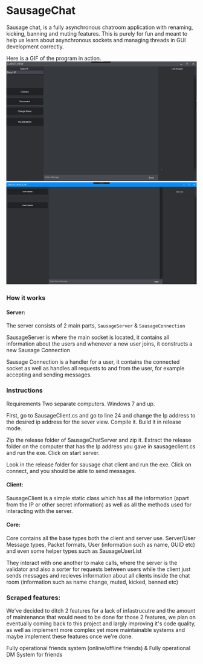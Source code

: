 # SausageChat

Sausage chat, is a fully asynchronous chatroom application with renaming, kicking, banning and muting features.
This is purely for fun and meant to help us learn about asynchronous sockets and managing threads in GUI development correctly.

Here is a GIF of the program in action. 
![alt text](https://github.com/ArchyInUse/SausageChat/blob/master/client-view-gif.gif)
![alt text](https://github.com/ArchyInUse/SausageChat/blob/master/server-view-gif.gif)


### How it works
#### Server:
The server consists of 2 main parts, ``SausageServer`` & ``SausageConnection``

SausageServer is where the main socket is located, it contains all information about the users and whenever a new user joins, it constructs a new Sausage Connection

Sausage Connection is a handler for a user, it contains the connected socket as well as handles all requests to and from the user, for example accepting and sending messages.

### Instructions
Requirements
Two separate computers. Windows 7 and up.

First, go to SausageClient.cs and go to line 24 and change the Ip address to the desired ip address for the sever view. Compile it.  Build it in release mode. 

Zip the release folder of SausageChatServer and zip it. Extract the release folder on the  computer that has the Ip address you gave in  sausageclient.cs and run the exe. Click on start server. 

Look in the release folder for sausage chat client and run the exe. Click on connect, and you should be able to send messages. 
 


#### Client:
SausageClient is a simple static class which has all the information (apart from the IP or other secret information) as well as all the methods used for interacting with the server.

#### Core:
Core contains all the base types both the client and server use. Server/User Message types, Packet formats, User (information such as name, GUID etc) and even some helper types such as SausageUserList


They interact with one another to make calls, where the server is the validator and also a sorter for requests between users while the client just sends messages and recieves information about all clients inside the chat room (information such as name change, muted, kicked, banned etc)


### Scraped features:
We've decided to ditch 2 features for a lack of infastrucutre and the amount of maintenance that would need to be done for those 2 features, we plan on eventually coming back to this project and largly improving it's code quality, as well as implement more complex yet more maintainable systems and maybe implement these features once we're done.

Fully operational friends system (online/offline friends) &
Fully operational DM System for friends
